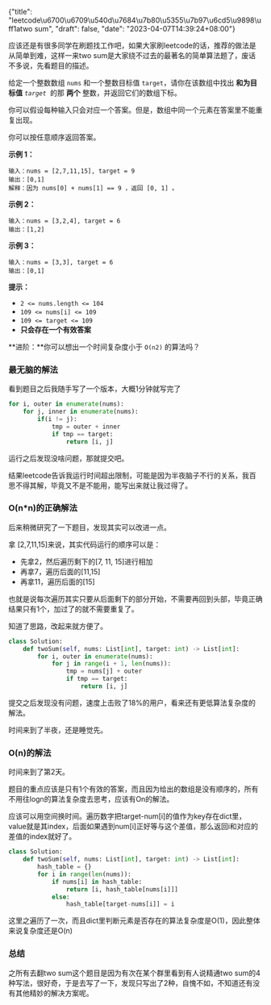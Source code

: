 {"title": "leetcode\u6700\u6709\u540d\u7684\u7b80\u5355\u7b97\u6cd5\u9898\uff1atwo sum", "draft": false, "date": "2023-04-07T14:39:24+08:00"}

应该还是有很多同学在刷题找工作吧，如果大家刷leetcode的话，推荐的做法是从简单到难，这样一来two sum是大家绕不过去的最著名的简单算法题了，废话不多说，先看题目的描述。

给定一个整数数组 `nums` 和一个整数目标值 `target`，请你在该数组中找出 **和为目标值** *`target`*  的那 **两个** 整数，并返回它们的数组下标。

你可以假设每种输入只会对应一个答案。但是，数组中同一个元素在答案里不能重复出现。

你可以按任意顺序返回答案。

**示例 1：**

```
输入：nums = [2,7,11,15], target = 9
输出：[0,1]
解释：因为 nums[0] + nums[1] == 9 ，返回 [0, 1] 。

```

**示例 2：**

```
输入：nums = [3,2,4], target = 6
输出：[1,2]

```

**示例 3：**

```
输入：nums = [3,3], target = 6
输出：[0,1]

```

**提示：**

- `2 <= nums.length <= 104`
- `109 <= nums[i] <= 109`
- `109 <= target <= 109`
- **只会存在一个有效答案**

**进阶：**你可以想出一个时间复杂度小于 `O(n2)` 的算法吗？

### 最无脑的解法

看到题目之后我随手写了一个版本，大概1分钟就写完了

```python
for i, outer in enumerate(nums):
	for j, inner in enumerate(nums):
		if(i != j):
			tmp = outer + inner
			if tmp == target:
				return [i, j]
```

运行之后发现没啥问题，那就提交吧。

结果leetcode告诉我运行时间超出限制，可能是因为半夜脑子不行的关系，我百思不得其解，毕竟又不是不能用，能写出来就让我过得了。

### O(n*n)的正确解法

后来稍微研究了一下题目，发现其实可以改进一点。

拿 [2,7,11,15]来说，其实代码运行的顺序可以是：

- 先拿2，然后遍历剩下的[7, 11, 15]进行相加
- 再拿7，遍历后面的[11,15]
- 再拿11，遍历后面的[15]

也就是说每次遍历其实只要从后面剩下的部分开始，不需要再回到头部，毕竟正确结果只有1个，加过了的就不需要重复了。

知道了思路，改起来就方便了。

```python
class Solution:
    def twoSum(self, nums: List[int], target: int) -> List[int]:
        for i, outer in enumerate(nums):
            for j in range(i + 1, len(nums)):
                tmp = nums[j] + outer
                if tmp == target:
                    return [i, j]
```

提交之后发现没有问题，速度上击败了18%的用户，看来还有更低算法复杂度的解法。

时间来到了半夜，还是睡觉先。

### O(n)的解法

时间来到了第2天。

题目的重点应该是只有1个有效的答案，而且因为给出的数组是没有顺序的，所有不用往logn的算法复杂度去思考，应该有On的解法。

应该可以用空间换时间。遍历数字把target-num[i]的值作为key存在dict里，value就是其index，后面如果遇到num[i]正好等与这个差值，那么返回i和对应的差值的index就好了。

```python
class Solution:
    def twoSum(self, nums: List[int], target: int) -> List[int]:
        hash_table = {}
        for i in range(len(nums)):
            if nums[i] in hash_table:
                return [i, hash_table[nums[i]]]
            else:
                hash_table[target-nums[i]] = i
```

这里之遍历了一次，而且dict里判断元素是否存在的算法复杂度是O(1)，因此整体来说复杂度还是O(n)

### 总结

之所有去翻two sum这个题目是因为有次在某个群里看到有人说精通two sum的4种写法，很好奇，于是去写了一下，发现只写出了2种，自愧不如，不知道还有没有其他精妙的解决方案呢。